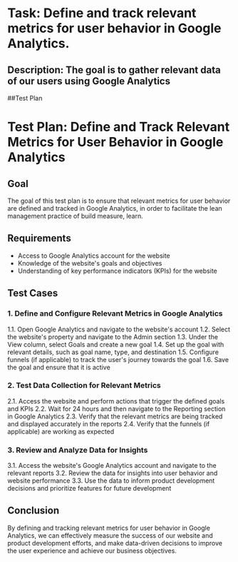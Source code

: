 # Task: Define and track relevant metrics for user behavior in Google Analytics.
## Description: The goal is to gather relevant data of our users using Google Analytics
##Test Plan
# Test Plan: Define and Track Relevant Metrics for User Behavior in Google Analytics

## Goal
The goal of this test plan is to ensure that relevant metrics for user behavior are defined and tracked in Google Analytics, in order to facilitate the lean management practice of build measure, learn.

## Requirements
- Access to Google Analytics account for the website
- Knowledge of the website's goals and objectives
- Understanding of key performance indicators (KPIs) for the website

## Test Cases

### 1. Define and Configure Relevant Metrics in Google Analytics
1.1. Open Google Analytics and navigate to the website's account
1.2. Select the website's property and navigate to the Admin section
1.3. Under the View column, select Goals and create a new goal
1.4. Set up the goal with relevant details, such as goal name, type, and destination
1.5. Configure funnels (if applicable) to track the user's journey towards the goal
1.6. Save the goal and ensure that it is active

### 2. Test Data Collection for Relevant Metrics
2.1. Access the website and perform actions that trigger the defined goals and KPIs
2.2. Wait for 24 hours and then navigate to the Reporting section in Google Analytics
2.3. Verify that the relevant metrics are being tracked and displayed accurately in the reports
2.4. Verify that the funnels (if applicable) are working as expected

### 3. Review and Analyze Data for Insights
3.1. Access the website's Google Analytics account and navigate to the relevant reports
3.2. Review the data for insights into user behavior and website performance
3.3. Use the data to inform product development decisions and prioritize features for future development

## Conclusion
By defining and tracking relevant metrics for user behavior in Google Analytics, we can effectively measure the success of our website and product development efforts, and make data-driven decisions to improve the user experience and achieve our business objectives.
